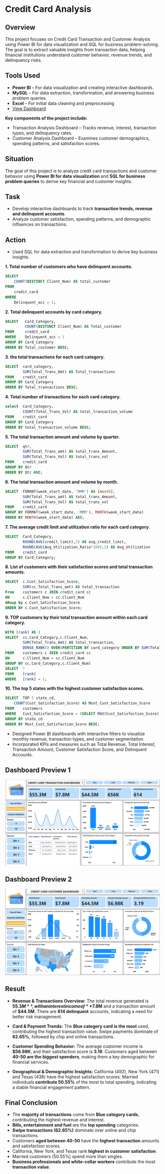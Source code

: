 # Credit Card Analysis

## Overview

This project focuses on Credit Card Transaction and Customer Analysis using Power BI for data visualization and SQL for business problem-solving. The goal is to extract valuable insights from transaction data, helping financial institutions understand customer behavior, revenue trends, and delinquency risks.

## Tools Used
- **Power BI** – For data visualization and creating interactive dashboards.
- **MySQL** – For data extraction, transformation, and answering business problem queries.
- **Excel** – For initial data cleaning and preprocessing
- <a href="https://app.powerbi.com/view?r=eyJrIjoiNWQzMjBkNzgtMTkyMS00NDJiLWFjZTItMTRjYTI3NjIyMDEyIiwidCI6ImRmODY3OWNkLWE4MGUtNDVkOC05OWFjLWM4M2VkN2ZmOTVhMCJ9">View Dashboard</a>

**Key components of the project include:**
- Transaction Analysis Dashboard – Tracks revenue, interest, transaction types, and delinquency rates.
- Customer Analysis Dashboard – Examines customer demographics, spending patterns, and satisfaction scores.

## Situation
The goal of this project is to analyze credit card transactions and customer behavior using **Power BI for data visualization** and **SQL for business problem queries** to derive key financial and customer insights.

## Task
- Develop interactive dashboards to track **transaction trends, revenue and delinquent accounts**.
- Analyze customer satisfaction, spending patterns, and demographic influences on transactions.

## Action
- Used SQL for data extraction and transformation to derive key business insights.

**1. Total number of customers who have delinquent accounts.**
```sql
SELECT 
	COUNT(DISTINCT Client_Num) AS total_customer
FROM 
	credit_card
WHERE 
	Delinquent_acc = 1;
```
**2. Total delinquent accounts by card category.**
```sql
SELECT	 Card_Category, 
         COUNT(DISTINCT Client_Num) AS Total_customer
FROM     credit_card
WHERE    Delinquent_acc = 1
GROUP BY Card_Category
ORDER BY Total_customer DESC;
```
**3. the total transactions for each card category.**
```sql
SELECT  card_category,
        SUM(Total_Trans_Amt) AS Total_transactions 
FROM    credit_card
GROUP BY Card_Category
ORDER BY Total_transactions DESC;
```
**4. Total number of transactions for each card category.**
```sql
select  Card_Category,
        COUNT(Total_Trans_Vol) AS total_transaction_volume
FROM    credit_card
GROUP BY Card_Category
ORDER BY total_transaction_volume DESC;
```
**5. The total transaction amount and volume by quarter.**
```sql
SELECT  qtr, 
        SUM(Total_Trans_amt) AS total_trans_Amount,
        SUM(Total_Trans_Vol) AS total_trans_vol
FROM    credit_card
GROUP BY Qtr
ORDER BY Qtr ASC;
```
**6. The total transaction amount and volume by month.**
```sql
SELECT  FORMAT(week_start_date, 'MMM') AS [month], 
        SUM(Total_Trans_amt) AS total_trans_Amount,
        SUM(Total_Trans_Vol) AS total_trans_vol
FROM    credit_card
GROUP BY FORMAT(week_start_date, 'MMM'), MONTH(week_start_date)
ORDER BY MONTH(week_start_date) ASC;
```
**7. The average credit limit and utilization ratio for each card category.**
```sql
SELECT  Card_Category,
        ROUND(AVG(credit_limit),2) AS avg_credit_limit,
        ROUND(AVG(Avg_Utilization_Ratio*100),2) AS Avg_Utilization
FROM    credit_card
GROUP BY Card_Category;
```
**8. List of customers with their satisfaction scores and total transaction amounts.**
```sql
SELECT  c.Cust_Satisfaction_Score, 
        SUM(cc.Total_Trans_amt) AS total_transaction
From    customers c JOIN credit_card cc
ON      c.Client_Num = cc.Client_Num
GRoup by c.Cust_Satisfaction_Score
ORDER BY c.Cust_Satisfaction_Score;
```
**9. TOP customers by their total transaction amount within each card category.**
```sql
WITH [rank] AS (
SELECT  cc.Card_Category,c.Client_Num, 
        SUM(Total_Trans_Amt) AS total_transaction,
        DENSE_RANK() OVER(PARTITION BY card_category ORDER BY SUM(Total_Trans_Amt) DESC) AS [rank]
FROM    customers c JOIN credit_card cc
ON      c.Client_Num = cc.Client_Num
GROUP BY cc.Card_Category,c.Client_Num)
SELECT	* 
FROM	[rank]
WHERE	[rank] = 1;
```
**10. The top 5 states with the highest customer satisfaction scores.**
```sql
SELECT	TOP 5 state_cd,
	COUNT(Cust_Satisfaction_Score) AS Most_Cust_Satisfaction_Score
FROM	customers
WHERE	Cust_Satisfaction_Score = (SELECT MAX(Cust_Satisfaction_Score) From customers)
GROUP BY state_cd
ORDER BY Most_Cust_Satisfaction_Score DESC;
```

- Designed Power BI dashboards with interactive filters to visualize monthly revenue, transaction types, and customer segmentation.
- Incorporated KPIs and measures such as Total Revenue, Total Interest, Transaction Amount, Customer Satisfaction Score, and Delinquent Accounts.
## Dashboard Preview 1
![image alt](https://github.com/bhaskarkumar222/Credit-Card-Analysis/blob/ac522c7254d0ce0e10a0219559d1706672a81ae3/Dashboard%20Image/Dashboard%201%20Screenshot.png)
## Dashboard Preview 2
![image alt](https://github.com/bhaskarkumar222/Credit-Card-Analysis/blob/ac522c7254d0ce0e10a0219559d1706672a81ae3/Dashboard%20Image/Dashboard%202%20Screenshot.png)

## Result
- **Revenue & Transactions Overview:** The total revenue generated is **$55.3M**, with an interest income of **$7.8M** and a transaction amount of **$44.5M**. There are **614 delinquent** accounts, indicating a need for better risk management.

- **Card & Payment Trends:** The **Blue category card is the most** used, contributing the highest transaction value. Swipe payments dominate of **62.65%**, followed by chip and online transactions.

- **Customer Spending Behavior:** The average customer income is **$56.98K**, and their satisfaction score is **3.19**. Customers aged between **40-50 are the biggest spenders**, making them a key demographic for financial services.

- **Geographical & Demographic Insights:** California (492), New York (471) and Texas (438) have the highest satisfaction scores. Married individuals **contribute 50.55%** of the most to total spending, indicating a stable financial engagement pattern.

## Final Conclusion
- The **majority of transactions** come from **Blue category cards**, contributing the highest revenue and interest.
- **Bills, entertainment and fuel** are the **top spending** categories.
- **Swipe transactions (62.65%)** dominate over online and chip transactions.
- Customers **aged between 40-50** have the **highest transaction** amounts and satisfaction scores.
- California, New York, and Texas rank **highest in customer satisfaction**.
- Married customers (50.55%) spend more than singles.
- **Business professionals and white-collar workers** contribute the most **transaction value**.




